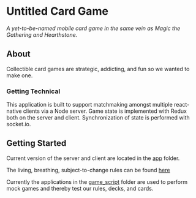 # Untitled Card Game
*A yet-to-be-named mobile card game in the same vein as Magic the Gathering and Hearthstone.*

## About
Collectible card games are strategic, addicting, and fun so we wanted to make one.

### Getting Technical
This application is built to support matchmaking amongst multiple react-native clients via a Node server. Game state is implemented with Redux both on the server and client. Synchronization of state is performed with socket.io.

## Getting Started
Current version of the server and client are located in the [app](/app) folder.

The living, breathing, subject-to-change rules can be found [here](/docs/game_rules.md)

Currently the applications in the [game_script](/game_script) folder are used to perform mock games and thereby test our rules, decks, and cards.
